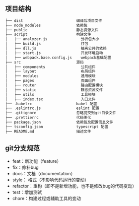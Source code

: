 ## 项目结构

```bash
├── dist                        编译后项目文件
├── node_modules                依赖包
├── public                      静态资源文件
├── script                      构建文件
│   ├── analyzer.js               分析包大小    
│   ├── build.js                  打包    
│   ├── dll.js                    抽离公共的依赖    
│   ├── start.js                  开发环境启动    
│   ├── webpack.base.config.js    webpack基础配置    
├── src                         源码
│   ├── components                公共组件
│   ├── layout                    布局组件
│   ├── modules                   通用模块
│   ├── pages                     页面组件
│   ├── router                    路由配置模块
│   ├── static                    静态资源文件
│   ├── utils                     工具模块
│   ├── index.tsx                 入口文件
├── .babelrc                    babel 配置
├── .eslintrc.js                eslint 配置
├── .gitignore                  忽略提交到git目录文件
├── .prettierrc                 代码美化
├── package.json                依赖包及配置信息文件
├── tsconfig.json               typescript 配置
├── README.md                   描述文件
```
## git分支规范

* feat：新功能（feature）
* fix：修补bug
* docs：文档（documentation）
* style： 格式（不影响代码运行的变动）
* refactor：重构（即不是新增功能，也不是修改bug的代码变动）
* test：增加测试
* chore：构建过程或辅助工具的变动

